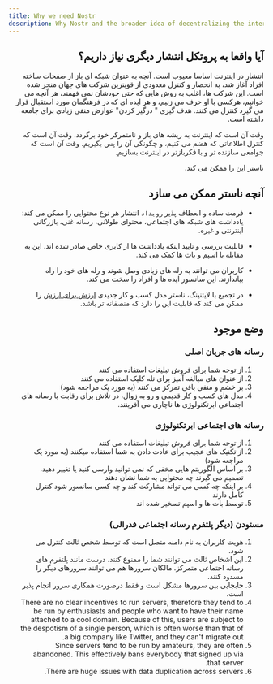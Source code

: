 ```yaml
---
title: Why we need Nostr
description: Why Nostr and the broader idea of decentralizing the internet is an important concept.
---
```

<div lang="fa" dir="rtl">
  
## آیا واقعا به پروتکل انتشار دیگری نیاز داریم؟
  
  
  انتشار در اینترنت اساسا معیوب است. آنچه به عنوان شبکه ای باز از صفحات ساخته افراد آغاز شد، به انحصار و کنترل معدودی از قویترین شرکت های جهان منجر شده است. 
این شرکت ها، اغلب به روش هایی که حتی خودشان نمی فهمند، هر آنچه می خوانیم، هرکسی با او حرف می زنیم، و هر ایده ای که در فرهنگمان مورد استقبال قرار می گیرد کنترل می کنند. هدف گیری " درگیر کردن" عوارض منفی زیادی برای جامعه داشته است.

وقت آن است که اینترنت به ریشه های باز و نامتمرکز خود برگردد. وقت آن است که کنترل اطلاعاتی که هضم می کنیم، و چگونگی آن را پس بگیریم. وقت آن است که جوامعی سازنده تر و با فکربازتر در اینترنت بسازیم. 

ناستر این را ممکن می کند.


## آنچه ناستر ممکن می سازد

-   فرمت ساده و انعطاف پذیر `رویداد` انتشار هر نوع محتوایی را ممکن می کند: یادداشت های شبکه های اجتماعی، محتوای طولانی، رسانه غنی، بازرگانی اینترنتی و غیره.
  
-   قابلیت بررسی و تایید اینکه یادداشت ها از کابری خاص صادر شده اند. این به مقابله با اسپم و بات ها کمک می کند. 
  
-   کاربران می توانند به رله های زیادی وصل شوند و رله های خود را راه بیاندازند. این سانسور ایده ها و افراد را سخت می کند. 
  
-   در تجمیع با لایتنینگ، ناستر  مدل کسب و کار جدیدی [ارزش برای ارزش](https://value4value.info/) را ممکن می کند که قابلیت این را دارد که منصفانه تر باشد.  
  
  
## وضع موجود
### رسانه های جریان اصلی

1. از توجه شما برای فروش تبلیغات استفاده می کنند
1. از عنوان های مبالغه آمیز برای تله کلیک استفاده می کنند
1. بر خشم و منفی بافی تمرکز می کنند (به مورد یک مراجعه شود)
1. مدل های کسب و کار قدیمی و رو به زوال، در تلاش برای رقابت با رسانه های اجتماعی ابرتکنولوژی ها ناچاری می آفرینند.

### رسانه های اجتماعی ابرتکنولوژی

1. از توجه شما برای فروش تبلیغات استفاده می کنند
1. از تکنیک های عجیب برای عادت دادن به شما استفاده میکنند (به مورد یک مراجعه شود)
1. بر اساس الگوریتم هایی مخفی که نمی توانید وارسی کنید یا تغییر دهید، تصمیم می گیرند چه محتوایی به شما نشان دهند
1. بر اینکه چه کسی می تواند مشارکت کند و چه کسی سانسور شود کنترل کامل دارند 
1. توسط بات ها و اسپم تسخیر شده اند

### مستودن (دیگر پلتفرم رسانه اجتماعی فدرالی) 
  
1. هویت کاربران به نام دامنه متصل است که توسط شخص ثالث کنترل می شود. 
1. این اشخاص ثالث می توانند شما را ممنوع کنند، درست مانند پلتفرم های رسانه اجتماعی متمرکز. مالکان سرورها هم می توانند سرورهای دیگر را مسدود کنند.
1. جابجایی بین سرورها مشکل است و فقط درصورت همکاری سرور انجام پذیر است.
1.  There are no clear incentives to run servers, therefore they tend to be run by enthusiasts and people who want to have their name attached to a cool domain. Because of this, users are subject to the despotism of a single person, which is often worse than that of a big company like Twitter, and they can't migrate out.
1. Since servers tend to be run by amateurs, they are often abandoned. This effectively bans everybody that signed up via that server.
1. There are huge issues with data duplication across servers.

</div> 
